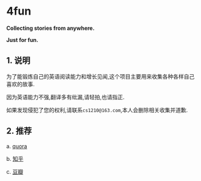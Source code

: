# 4fun

**Collecting stories from anywhere.**

**Just for fun.**

## 1. 说明

为了能锻炼自己的英语阅读能力和增长见闻,这个项目主要用来收集各种各样自己喜欢的故事.

因为英语能力不强,翻译多有纰漏,请轻拍,也请指正.

如果发现侵犯了您的权利,请联系`cs1210@163.com`,本人会删除相关收集并道歉.

## 2. 推荐

a. [quora](https://www.quora.com/)

b. [知乎](https://www.zhihu.com)

c. [豆瓣](https://www.douban.com/)
